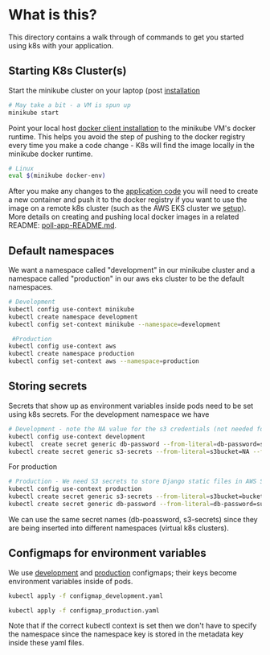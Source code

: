 
# What is this?
This directory contains a walk through of commands to get you started using  k8s with your application.

## Starting K8s Cluster(s)

Start the minikube cluster on your laptop (post [installation](https://kubernetes.io/docs/tasks/tools/install-minikube/)
```bash
# May take a bit - a VM is spun up
minikube start
```

Point your local host [docker client installation](https://docs.docker.com/install/) to the minikube VM's docker runtime. This helps you avoid the step of pushing to the docker registry every time you make a code change - K8s will find the image locally in the minikube docker runtime.
```bash
# Linux
eval $(minikube docker-env)
``` 

After you make any changes to the [application code](django-poll-project) you will need to create a new container and push it to the docker registry if you want to use the image on a remote k8s cluster (such as the AWS EKS cluster we [setup](aws-k8s-pgdb-with-terraform/aws-kubernetes/aws-k8s-README.md)). More details on creating and pushing local docker images in a related README: [poll-app-README.md](django-poll-project/poll-app-README.md).

## Default namespaces
We want a namespace called "development" in our minikube cluster and a namespace called "production" in our aws eks cluster to be the default namespaces.

```bash
# Development
kubectl config use-context minikube
kubectl create namespace development
kubectl config set-context minikube --namespace=development

 #Production
kubectl config use-context aws
kubectl create namespace production
kubectl config set-context aws --namespace=production
```

## Storing secrets
Secrets that show up as environment variables inside pods need to be set using k8s secrets.
For the development namespace we have
```bash
# Development - note the NA value for the s3 credentials (not needed for development)
kubectl config use-context development
kubectl  create secret generic db-password --from-literal=db-password=superSecret
kubectl create secret generic s3-secrets --from-literal=s3bucket=NA --from-literal=s3accesskey=NA --from-literal=s3secretkey=NA
```

For production
```bash
# Production - We need S3 secrets to store Django static files in AWS S3 for our example.
kubectl config use-context production
kubectl create secret generic s3-secrets --from-literal=s3bucket=bucket_name --from-literal=s3accesskey=substitute_access_key --from-literal=s3secretkey=substitute_secret_key
kubectl create secret generic db-password --from-literal=db-password=substitute_password
```
We can use the same secret names (db-poassword, s3-secrets) since they are being inserted into different namespaces (virtual k8s clusters).

## Configmaps for environment variables
We use [development](kubecode/configmap_development.yaml) and [production](kubecode/configmap_production) configmaps; their keys become environment variables inside of pods.

```bash
kubectl apply -f configmap_development.yaml

kubectl apply -f configmap_production.yaml
```
Note that if the correct kubectl context is set then we don't have to specify the namespace since the namespace key is stored in the metadata key inside these yaml files.
 